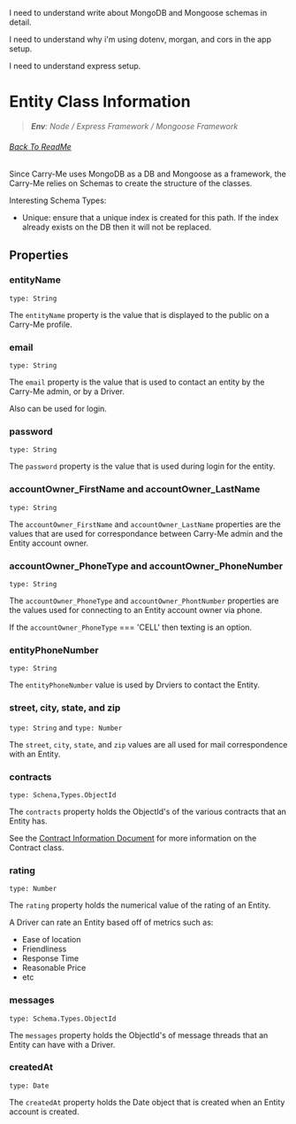 I need to understand write about MongoDB and Mongoose schemas in detail.
 
I need to understand why i'm using dotenv, morgan, and cors in the app setup.

I need to understand express setup.

# Entity Class Information
> _**Env**: Node / Express Framework / Mongoose Framework_

###### [Back To ReadMe](../README.md)

Since Carry-Me uses MongoDB as a DB and Mongoose as a framework, the Carry-Me relies on Schemas to create the structure of the classes.

Interesting Schema Types:

- Unique: ensure that a unique index is created for this path. If the index already exists on the DB then it will not be replaced.

## Properties

### entityName

`type: String`

The `entityName` property is the value that is displayed to the public on a Carry-Me profile.

### email

`type: String`

The `email`  property is the value that is used to contact an entity by the Carry-Me admin, or by a Driver.

Also can be used for login.

### password

`type: String`

The `password` property is the value that is used during login for the entity.

### accountOwner_FirstName and accountOwner_LastName

`type: String`

The `accountOwner_FirstName` and `accountOwner_LastName` properties are the values that are used for correspondance between Carry-Me admin and the Entity account owner.

### accountOwner_PhoneType and accountOwner_PhoneNumber

`type: String`

The `accountOwner_PhoneType` and `accountOwner_PhontNumber` properties are the values used for connecting to an Entity account owner via phone.

If the `accountOwner_PhoneType` === 'CELL' then texting is an option.

### entityPhoneNumber

`type: String`

The `entityPhoneNumber` value is used by Drviers to contact the Entity.

### street, city, state, and zip

`type: String` and `type: Number`

The `street`, `city`, `state`, and `zip` values are all used for mail correspondence with an Entity.

### contracts

`type: Schena,Types.ObjectId`

The `contracts` property holds the ObjectId's of the various contracts that an Entity has. 

See the [Contract Information Document](./Contract.md) for more information on the Contract class.

### rating

`type: Number`

The `rating` property holds the numerical value of the rating of an Entity.

A Driver can rate an Entity based off of metrics such as:

- Ease of location
- Friendliness
- Response Time
- Reasonable Price
- etc

### messages

`type: Schema.Types.ObjectId`

The `messages` property holds the ObjectId's of message threads that an Entity can have with a Driver.

### createdAt

`type: Date`

The `createdAt` property holds the Date object that is created when an Entity account is created.
